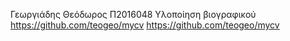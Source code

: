 Γεωργιάδης Θεόδωρος Π2016048
Υλοποίηση βιογραφικού 
https://github.com/teogeo/mycv
https://github.com/teogeo/mycv
